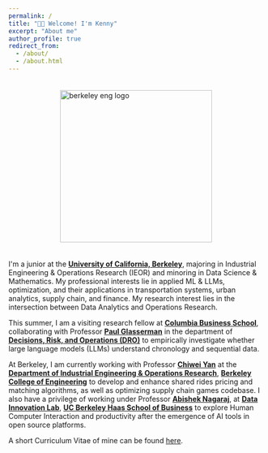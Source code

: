 ```yaml
---
permalink: /
title: "👋🏻 Welcome! I'm Kenny"
excerpt: "About me"
author_profile: true
redirect_from: 
  - /about/
  - /about.html
---
```

<div style="display: flex; justify-content: center; align-items: center;">
  <img src="https://scet.berkeley.edu/wp-content/uploads/2ColorPrimary_BE_Formal_Stacked_PRINT_CMYK.png" alt="berkeley eng logo" width="300" style="margin: 20px;"/> 
</div>

I'm a junior at the [**University of California, Berkeley**](https://www.berkeley.edu/), majoring in Industrial Engineering & Operations Research (IEOR) and minoring in Data Science & Mathematics. My professional interests lie in applied ML & LLMs, optimization, and their applications in transportation systems, urban analytics, supply chain, and finance. My research interest lies in the intersection between Data Analytics and Operations Research. 

This summer, I am a visiting research fellow at [**Columbia Business School**](https://business.columbia.edu/), collaborating with Professor [**Paul Glasserman**](https://business.columbia.edu/faculty/people/paul-glasserman) in the department of [**Decisions, Risk, and Operations (DRO)**](https://business.columbia.edu/faculty/divisions/dro)  to empirically investigate whether large language models (LLMs) understand chronology and sequential data. 

At Berkeley, I am currently working with Professor [**Chiwei Yan**](https://yanchiwei.github.io/) at the [**Department of Industrial Engineering & Operations Research**](https://ieor.berkeley.edu/), [**Berkeley College of Engineering**](https://engineering.berkeley.edu/) to develop and enhance shared rides pricing and matching algorithms, as well as optimizing supply chain games codebase. I also have a privilege of working under Professor [**Abishek Nagaraj**](https://haas.berkeley.edu/faculty/nagaraj-abhishek/), at [**Data Innovation Lab**](https://thedatainnovationlab.com/), [**UC Berkeley Haas School of Business**](https://haas.berkeley.edu/) to explore Human Computer Interaction and productivity after the emergence of AI tools in open source platforms.

A short Curriculum Vitae of mine can be found [here](https://drive.google.com/file/d/19Z86LxunM7YsAdgqF7bgsiYdxgFcNA7X/view?usp=sharing).

